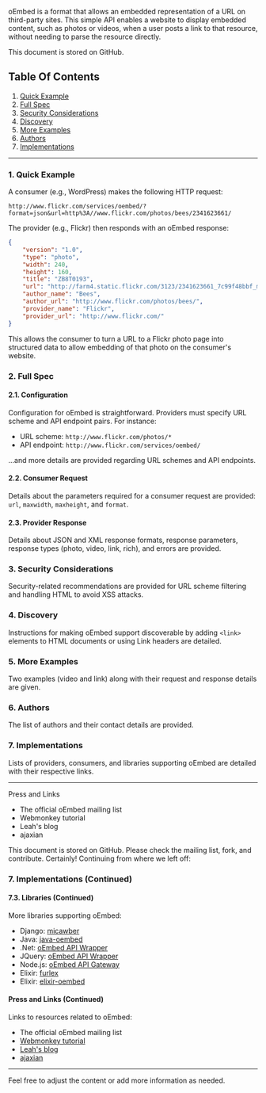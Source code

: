 oEmbed is a format that allows an embedded representation of a URL on third-party sites. This simple API enables a website to display embedded content, such as photos or videos, when a user posts a link to that resource, without needing to parse the resource directly.

This document is stored on GitHub.

## Table Of Contents

1. [Quick Example](#quick-example)
2. [Full Spec](#full-spec)
3. [Security Considerations](#security-considerations)
4. [Discovery](#discovery)
5. [More Examples](#more-examples)
6. [Authors](#authors)
7. [Implementations](#implementations)

---

### 1. Quick Example

A consumer (e.g., WordPress) makes the following HTTP request:

```http
http://www.flickr.com/services/oembed/?format=json&url=http%3A//www.flickr.com/photos/bees/2341623661/
```

The provider (e.g., Flickr) then responds with an oEmbed response:

```json
{
	"version": "1.0",
	"type": "photo",
	"width": 240,
	"height": 160,
	"title": "ZB8T0193",
	"url": "http://farm4.static.flickr.com/3123/2341623661_7c99f48bbf_m.jpg",
	"author_name": "Bees",
	"author_url": "http://www.flickr.com/photos/bees/",
	"provider_name": "Flickr",
	"provider_url": "http://www.flickr.com/"
}
```

This allows the consumer to turn a URL to a Flickr photo page into structured data to allow embedding of that photo on the consumer's website.

### 2. Full Spec

#### 2.1. Configuration

Configuration for oEmbed is straightforward. Providers must specify URL scheme and API endpoint pairs. For instance:

- URL scheme: `http://www.flickr.com/photos/*`
- API endpoint: `http://www.flickr.com/services/oembed/`

...and more details are provided regarding URL schemes and API endpoints.

#### 2.2. Consumer Request

Details about the parameters required for a consumer request are provided: `url`, `maxwidth`, `maxheight`, and `format`.

#### 2.3. Provider Response

Details about JSON and XML response formats, response parameters, response types (photo, video, link, rich), and errors are provided.

### 3. Security Considerations

Security-related recommendations are provided for URL scheme filtering and handling HTML to avoid XSS attacks.

### 4. Discovery

Instructions for making oEmbed support discoverable by adding `<link>` elements to HTML documents or using Link headers are detailed.

### 5. More Examples

Two examples (video and link) along with their request and response details are given.

### 6. Authors

The list of authors and their contact details are provided.

### 7. Implementations

Lists of providers, consumers, and libraries supporting oEmbed are detailed with their respective links.

---

Press and Links

- The official oEmbed mailing list
- Webmonkey tutorial
- Leah's blog
- ajaxian

This document is stored on GitHub. Please check the mailing list, fork, and contribute.
Certainly! Continuing from where we left off:
### 7. Implementations (Continued)

#### 7.3. Libraries (Continued)

More libraries supporting oEmbed:

- Django: [micawber](https://github.com/coleifer/micawber)
- Java: [java-oembed](https://github.com/michael-simons/java-oembed)
- .Net: [oEmbed API Wrapper](http://oembed.codeplex.com/)
- JQuery: [oEmbed API Wrapper](https://github.com/starfishmod/jquery-oembed-all)
- Node.js: [oEmbed API Gateway](https://github.com/itteco/iframely)
- Elixir: [furlex](https://github.com/claytongentry/furlex)
- Elixir: [elixir-oembed](https://github.com/r8/elixir-oembed)

#### Press and Links (Continued)

Links to resources related to oEmbed:

- The official oEmbed mailing list
- [Webmonkey tutorial](#)
- [Leah's blog](#)
- [ajaxian](#)

---

Feel free to adjust the content or add more information as needed.